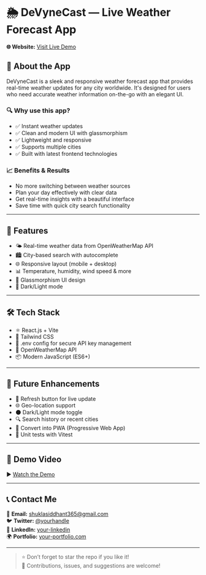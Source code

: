 # 🌦️ DeVyneCast — Live Weather Forecast App

**🌐 Website:** [Visit Live Demo](https://devynecast.netlify.app/)

## 🧭 About the App

DeVyneCast is a sleek and responsive weather forecast app that provides real-time weather updates for any city worldwide. It's designed for users who need accurate weather information on-the-go with an elegant UI.

### 🔍 Why use this app?

- ✅ Instant weather updates
- ✅ Clean and modern UI with glassmorphism
- ✅ Lightweight and responsive
- ✅ Supports multiple cities
- ✅ Built with latest frontend technologies

### 📈 Benefits & Results

- No more switching between weather sources
- Plan your day effectively with clear data
- Get real-time insights with a beautiful interface
- Save time with quick city search functionality

---

## 🚀 Features

- 🌤️ Real-time weather data from OpenWeatherMap API
- 🏙️ City-based search with autocomplete
- 🌐 Responsive layout (mobile + desktop)
- 📊 Temperature, humidity, wind speed & more
- 🎨 Glassmorphism UI design
- 🌙 Dark/Light mode 

---

## 🛠 Tech Stack

- ⚛️ React.js + Vite
- 💨 Tailwind CSS
- 🔐 .env config for secure API key management
- 🔗 OpenWeatherMap API
- 📦 Modern JavaScript (ES6+)

---

## 🧭 Future Enhancements

- 🔁 Refresh button for live update
- 🌐 Geo-location support
- 🌑 Dark/Light mode toggle
- 🔍 Search history or recent cities
- 📱 Convert into PWA (Progressive Web App)
- 🧪 Unit tests with Vitest

---

## 🎥 Demo Video

▶️ [Watch the Demo](https://your-video-link.com)

---

## 📞 Contact Me

📧 **Email:** shuklasiddhant365@gmail.com  
🐦 **Twitter:** [@yourhandle](https://twitter.com/yourhandle)  
💼 **LinkedIn:** [your-linkedin](https://linkedin.com/in/your-linkedin)  
🌍 **Portfolio:** [your-portfolio.com](https://your-portfolio.com)

---

> ⭐ Don’t forget to star the repo if you like it!  
> 🤝 Contributions, issues, and suggestions are welcome!
